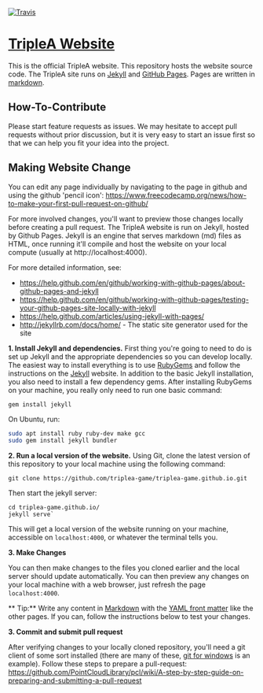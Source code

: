 [![Travis](https://img.shields.io/travis/triplea-game/triplea-game.github.io.svg?style=flat-square)](https://travis-ci.org/triplea-game/triplea-game.github.io)
# [TripleA Website](http://triplea-game.github.io/)

This is the official TripleA website. This repository hosts the website source code. The TripleA site runs on [Jekyll](http://jekyllrb.com/) and [GitHub Pages](https://pages.github.com/). Pages are written in [markdown](https://github.com/adam-p/markdown-here/wiki/Markdown-Cheatsheet).


## How-To-Contribute 

Please start feature requests as issues. We may hesitate to accept pull requests without prior discussion, but it is very easy to start an issue first so that we can help you fit your idea into the project.


## Making Website Change

You can edit any page individually by navigating to the page in github and using the github 'pencil icon': https://www.freecodecamp.org/news/how-to-make-your-first-pull-request-on-github/

For more involved changes, you'll want to preview those changes locally before creating a pull request. The TripleA website is run on Jekyll, hosted by Github Pages. Jekyll is an engine that serves markdown (md) files as HTML, once running it'll compile and host the website on your local compute (usually at http://localhost:4000).

For more detailed information, see:
- https://help.github.com/en/github/working-with-github-pages/about-github-pages-and-jekyll
- https://help.github.com/en/github/working-with-github-pages/testing-your-github-pages-site-locally-with-jekyll
- https://help.github.com/articles/using-jekyll-with-pages/
- http://jekyllrb.com/docs/home/ - The static site generator used for the site


**1. Install Jekyll and dependencies.** First thing you're going to need to do is set up Jekyll and the appropriate dependencies so you can develop locally. The easiest way to install everything is to use [RubyGems](https://rubygems.org/pages/download) and follow the instructions on the [Jekyll](http://jekyllrb.com/docs/installation/) website. In addition to the basic Jekyll installation, you also need to install a few dependency gems. After installing RubyGems on your machine, you really only need to run one basic command:

`gem install jekyll`


On Ubuntu, run:
```bash
sudo apt install ruby ruby-dev make gcc
sudo gem install jekyll bundler
```

**2. Run a local version of the website.** Using Git, clone the latest version of this repository to your local machine using the following command:

`git clone https://github.com/triplea-game/triplea-game.github.io.git`

Then start the jekyll server:

```
cd triplea-game.github.io/
jekyll serve`
```

This will get a local version of the website running on your machine, accessible on `localhost:4000`, or whatever the terminal tells you. 

**3. Make Changes**

You can then make changes to the files you cloned earlier and the local server should update automatically. You can then preview any changes on your local machine with a web browser, just refresh the page `localhost:4000`.

** Tip:** Write any content in [Markdown](https://daringfireball.net/projects/markdown/) with the [YAML front matter](http://jekyllrb.com/docs/frontmatter/) like the other pages. If you can, follow the instructions below to test your changes.

**3. Commit and submit pull request**

After verifying changes to your locally cloned repository, you'll need a git client of some sort installed (there are many of these, [git for windows](https://gitforwindows.org/) is an example). Follow these steps to prepare a pull-request: https://github.com/PointCloudLibrary/pcl/wiki/A-step-by-step-guide-on-preparing-and-submitting-a-pull-request

